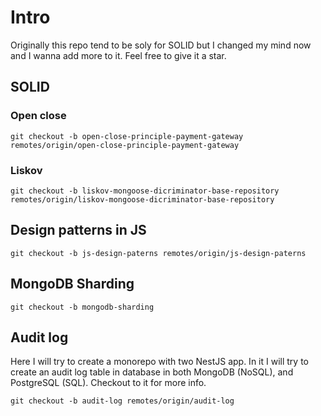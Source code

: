 # Intro

Originally this repo tend to be soly for SOLID but I changed my mind now and I wanna add more to it. Feel free to give it a star.

## SOLID

### Open close

`git checkout -b open-close-principle-payment-gateway remotes/origin/open-close-principle-payment-gateway`

### Liskov

`git checkout -b liskov-mongoose-dicriminator-base-repository remotes/origin/liskov-mongoose-dicriminator-base-repository`

## Design patterns in JS

`git checkout -b js-design-paterns remotes/origin/js-design-paterns`

## MongoDB Sharding

`git checkout -b mongodb-sharding `

## Audit log

Here I will try to create a monorepo with two NestJS app. In it I will try to create an audit log table in database in both MongoDB (NoSQL), and PostgreSQL (SQL). Checkout to it for more info.

`git checkout -b audit-log remotes/origin/audit-log`
